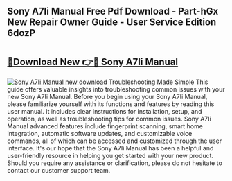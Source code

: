 ## Sony A7Ii Manual Free Pdf Download - Part-hGx New Repair Owner Guide - User Service Edition 6dozP

# <h2><a href="http://cf25667.oget.top/?id=Sony+A7Ii+Manual">🔗Download New 👉🔴 Sony A7Ii Manual</a></h2>

[![Sony A7Ii Manual new download](https://i.imgur.com/5g1atiW.png)](http://cf25667.oget.top/?id=Sony+A7Ii+Manual)
Troubleshooting Made Simple This guide offers valuable insights into troubleshooting common issues with your new Sony A7Ii Manual. Before you begin using your Sony A7Ii Manual, please familiarize yourself with its functions and features by reading this user manual. It includes clear instructions for installation, setup, and operation, as well as troubleshooting tips for common issues. Sony A7Ii Manual advanced features include fingerprint scanning, smart home integration, automatic software updates, and customizable voice commands, all of which can be accessed and customized through the user interface. It's our hope that the Sony A7Ii Manual has been a helpful and user-friendly resource in helping you get started with your new product. Should you require any assistance or clarification, please do not hesitate to contact our customer support team.
